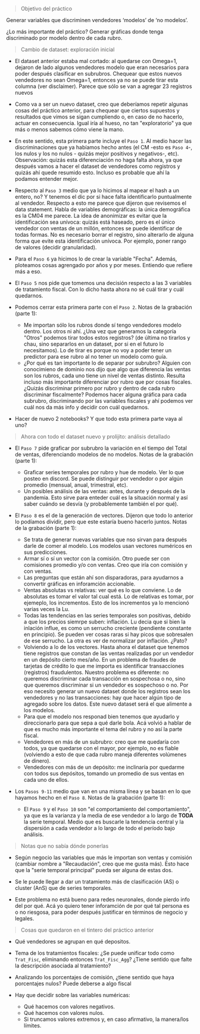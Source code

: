 > Objetivo del práctico

Generar variables que discriminen vendedores ‘modelos’ de ‘no modelos’.

¿Lo más importante del práctico? Generar gráficas donde tenga discriminado por modelo dentro de cada rubro.

> Cambio de dataset: exploración inicial

* El dataset anterior estaba mal cortado: al quedarse con Omega=1, dejaron de lado algunos vendedores modelo que eran necesarios para poder después clasificar en subrubros. Chequear que estos nuevos vendedores no sean Omega=1, entonces ya no se puede tirar esta columna (ver disclaimer). Parece que sólo se van a agregar 23 registros nuevos

* Como va a ser un nuevo dataset, creo que deberíamos repetir algunas cosas del práctico anterior, para chequear que ciertos supuestos y resultados que vimos se sigan cumpliendo o, en caso de no hacerlo, actuar en consecuencia. Igual iría al hueso, no tan "exploratorio" ya que más o menos sabemos cómo viene la mano.

* En este sentido, esta primera parte incluye el `Paso 1`. Al medio hacer las discriminaciones que ya habíamos hecho antes (el CM -esto es `Paso 4`-, los nulos y los no nulos - quizás mejor positivos y negativos-, etc). Observación: quizás esta diferenciación no haga falta ahora, ya que después vamos a hacer el dataset de vendedores como registros y quizás ahí quede resumido esto. Incluso es probable que ahí la podamos entender mejor.

* Respecto al `Paso 3` medio que ya lo hicimos al mapear el hash a un entero, no? Y tenemos el dic por si hace falta identificarlo puntualmente al vendedor. Respecto a esto me parece que dijeron que revisemos el data statement. Habla de variables demográficas: la única demográfica es la CM04 me parece. La idea de anonimizar es evitar que la identificación sea unívoca: quizás está haseado, pero es el único vendedor con ventas de un millón, entonces se puede identificar de todas formas. No es necesario borrar el registro, sino alterarlo de alguna forma que evite esta identificación unívoca. Por ejemplo, poner rango de valores (decidir granularidad).

* Para el `Paso 6` ya hicimos lo de crear la variable "Fecha". Además, ploteamos cosas agrengado por años y por meses. Entiendo que refiere más a eso.

* El `Paso 5` nos pide que tomemos una decisión respecto a las 3 variables de tratamiento fiscal. Con lo dicho hasta ahora no sé cuál tirar y cuál quedarnos.

* Podemos cerrar esta primera parte con el `Paso 2`. Notas de la grabación (parte 1):
    * Me importan sólo los rubros donde sí tengo vendedores modelo dentro. Los otros ni ahí. ¿Una vez que generamos la categoría "Otros" podemos tirar todos estos registros? (de última no tirarlos y chau, sino separarlos en un dataset, por si en el futuro lo necesitamos). Lo de tirar es porque no voy a poder tener un predictor para ese rubro al no tener un modelo como guía.
    * ¿Por qué es tan importante lo de separar por subrubro? Alguien con conocimieno de dominio nos dijo que algo que diferencia las ventas son los rubros, cada uno tiene un nivel de ventas distinto. Resulta incluso más importante diferenciar por rubro que por cosas fiscales. ¿Quizás discriminar primero por rubro y dentro de cada rubro discriminar fiscalmente? Podemos hacer alguna gráfica para cada subrubro, discriminando por las variables fiscales y ahí podemos ver cuál nos da más info y decidir con cuál quedarnos. 

* Hacer de nuevo 2 notebooks? Y que todo esta primera parte vaya al uno?

> Ahora con todo el dataset nuevo y prolijito: análisis detallado

* El `Paso 7` pide graficar por subrubro la variación en el tiempo del Total de ventas, diferenciando modelos de no modelos. Notas de la grabación (parte 1):
    * Graficar series temporales por rubro y hue de modelo. Ver lo que posteo en discord. Se puede distinguir por vendedor o por algún promedio (mensual, anual, trimestral, etc). 
    * Un posibles análisis de las ventas: antes, durante y después de la pandemia. Esto sirve para enteder cuál es la situación normal y así saber cuándo se desvía (y probablemente también el por qué).

* El `Paso 8` es el de la generación de vectores. Dijeron que todo lo anterior lo podíamos dividir, pero que este estaría bueno hacerlo juntos. Notas de la grabación (parte 1):
    * Se trata de generar nuevas variables que nso sirvan para después darle de comer al modelo. Los modelos usan vectores numéricos en sus predicciones.
    * Armar sí o sí un vector con la comisión. Otro puede ser con comisiones promedio y/o con ventas. Creo que iría con comisión y con ventas.
    * Las preguntas que están ahí son disparadoras, para ayudarnos a convertir gráficas en inforamción accionable.
    * Ventas absolutas vs relativas: ver qué es lo que conviene. Lo de absolutas es tomar el valor tal cual está. Lo de relativas es tomar, por ejemeplo, los incrementos. Esto de los incrementos ya lo mencionó varias veces la Lu.
    * Todas las tendencias en las series temporales son positivas, debido a que los precios siemrpe suben: inflación. Lu decia que si bien la inlación influe, es como un serrucho creciente (pendiente constante en principio). Se pueden ver cosas raras si hay picos que sobresalen de ese serrucho. La otra es ver de normalizar por inflación. ¿Pato?
    * Volviendo a lo de los vectores. Hasta ahora el dataset que tenemos tiene registros que constan de las ventas realizadas por un vendedor en un depósito cierto mes/año. En un problema de fraudes de tarjetas de crédito lo que me importa es identificar transacciones (registros) fraudulentos. Nuestro problema es diferente: no queremos discriminar cada transacción en sospechosa o no, sino que queremos discriminar si un vendedor es sospechoso o no. Por eso necesito generar un nuevo dataset donde los registros sean los vendedores y no las transacciones: hay que hacer algún tipo de agregado sobre los datos. Este nuevo dataset será el que alimente a los modelos.
    * Para que el modelo nos responad bien tenemos que ayudarlo y direccionarlo para que sepa a qué darle bola. Acá volvió a hablar de que es mucho más importante el tema del rubro y no así la parte fiscal. 
    * Vendedores en más de un subrubro: creo que me quedaría con todos, ya que quedarse con el mayor, por ejemplo, no es fiable (volviendo a esto de que cada rubro maneja diferentes volúmenes de dinero).
    * Vendedores con más de un depósito: me inclinaría por quedarme con todos sus depósitos, tomando un promedio de sus ventas en cada uno de ellos.

* Los `Pasos 9-11` medio que van en una misma línea y se basan en lo que hayamos hecho en el `Paso 8`. Notas de la grabación (parte 1):
    * El `Paso 9` y el `Paso 10` son "el comportamiento del comportamiento", ya que es la varianza y la media de ese vendedor a lo largo de **TODA** la serie temporal. Medio que es buscarle la tendencia central y la dispersión a cada vendedor a lo largo de todo el período bajo análisis.

> Notas que no sabía dónde ponerlas

* Según negocio las variables que más le importan son ventas y comisión (cambiar nombre a "Recaudación", creo que me gusta más). Esto hace que la "serie temporal principal" pueda ser alguna de estas dos.

* Se le puede llegar a dar un tratamiento más de clasificación (AS) o cluster (AnS) que de series temporales.

* Este problema no está bueno para redes neuronales, donde pierdo info del por qué. Acá yo quiero tener inforamción de por qué tal persona es o no riesgosa, para poder después justificar en términos de negocio y legales.

> Cosas que quedaron en el tintero del práctico anterior

* Qué vendedores se agrupan en qué depositos.

* Tema de los tratamientos fiscales: ¿Se puede unificar todo como `Trat_Fisc`, eliminando entonces `Trat_Fisc_Agg`? ¿Tiene sentido que falte la descripción asociada al tratamiento?

* Analizando los porcentajes de comisión, ¿tiene sentido que haya porcentajes nulos? Puede deberse a algo fiscal

* Hay que decidir sobre las variables numéricas:
    * Qué hacemos con valores negativos.
    * Qué hacemos con valores nulos.
    * Si truncamos valores extremos y, en caso afirmativo, la manera/los límites.